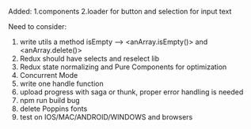 Added:
1.components
2.loader for button and selection for input text

Need to consider:

1. write utils a method isEmpty --> <anArray.isEmpty()> and <anArray.delete()>
2. Redux should have selects and reselect lib
3. Redux state normalizing and Pure Components for optimization
4. Concurrent Mode
5. write one handle function
6. upload progress with saga or thunk, proper error handling is needed
7. npm run build bug
8. delete Poppins fonts
9. test on IOS/MAC/ANDROID/WINDOWS and browsers
